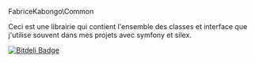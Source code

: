 FabriceKabongo\Common

Ceci est une librairie qui contient l'ensemble des classes et interface que j'utilise souvent dans mes projets avec 
symfony et silex. 

[![Bitdeli Badge](https://d2weczhvl823v0.cloudfront.net/fabricekabongo/common/trend.png)](https://bitdeli.com/free "Bitdeli Badge")


